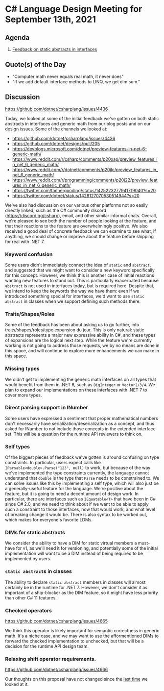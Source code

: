 # C# Language Design Meeting for September 13th, 2021

## Agenda

1. [Feedback on static abstracts in interfaces](#feedback-on-static-abstracts-in-interfaces)

## Quote(s) of the Day

- "Computer math never equals real math, it never does"
- "If we add default interface methods to LINQ, we get dim sum."

## Discussion

https://github.com/dotnet/csharplang/issues/4436

Today, we looked at some of the initial feedback we've gotten on both static abstracts in interfaces and generic math from our blog posts and on our design issues.
Some of the channels we looked at:

* https://github.com/dotnet/csharplang/issues/4436
* https://github.com/dotnet/designs/pull/205
* https://devblogs.microsoft.com/dotnet/preview-features-in-net-6-generic-math/
* https://www.reddit.com/r/csharp/comments/p20xap/preview_features_in_net_6_generic_math/
* https://www.reddit.com/r/dotnet/comments/p20jlc/preview_features_in_net_6_generic_math/
* https://www.reddit.com/r/programming/comments/p20j22/preview_features_in_net_6_generic_math/
* https://twitter.com/tannergooding/status/1425223277941719040?s=20
* https://twitter.com/dotnet/status/1428127070530514944?s=20

We've also had discussion on our various other platforms not so easily directly linked, such as the C# community discord (https://discord.gg/csharp), email, and 
other similar informal chats. Overall, we're pleased to see both the number of people looking at the feature, and that their reactions to the feature are overwhelmingly
positive. We also received a good deal of concrete feedback we can examine to see what, if anything, we should change or improve about the feature before shipping for
real with .NET 7.

### Keyword confusion

Some users didn't immediately connect the idea of `static` and `abstract`, and suggested that we might want to consider a new keyword specifically for this concept.
However, we think this is another case of initial reactions wanting new features to stand out. This is particularly exacerbated because `abstract` is not used in
interfaces today, but is required here. Despite that, we intend to keep the keywords the way we have them: even if we introduced something special for interfaces,
we'd want to use `static abstract` in classes when we support defining such methods there.

### Traits/Shapes/Roles

Some of the feedback has been about asking us to go further, into traits/shapes/roles/type expansion du jour. This is only natural: static abstracts represents a major
new expressive ability in C#, and these types of expansions are the logical next step. While the feature we're currently working is not going to address those requests,
we by no means are done in this space, and will continue to explore more enhancements we can make in this space.

### Missing types

We didn't get to implementing the generic math interfaces on all types that would benefit from them in .NET 6, such as `BigInteger` or `Vector2/3/4`. We plan to expand
our implementations on these interfaces with .NET 7 to cover more types.

### Direct parsing support in INumber

Some users have expressed a sentiment that proper mathematical numbers don't necessarily have serialization/deserialization as a concept, and thus asked for INumber to
not include those concepts in the extended interface set. This will be a question for the runtime API reviewers to think on.

### Self types

Of the biggest pieces of feedback we've gotten is around confusing on type constraints. In particular, users expect calls like `IParsable<double>.Parse("123", null)` to
work, but because of the way we've implemented the type constraints currently, the language cannot understand that `double` is the type that `Parse` needs to be constrained
to. We can solve issues like this by implementing a self type, which will also just be a generally-useful feature for the language. We're positive about the feature, but
it is going to need a decent amount of design work. In particular, there are interfaces such as `IEquatable<T>` that have been in C# since C# 2.0, and we need to think about
if we want to be able to apply such a constraint to those interfaces, how that would work, and what level of breaking change it would be. There is also syntax to be worked
out, which makes for everyone's favorite LDMs.

### DIMs for static abstracts

We consider the ability to have a DIM for static virtual members a must-have for v1, as we'll need it for versioning, and potentially some of the initial implementation will
want to be a DIM instead of being required to be implemented by users.

### `static abstract`s in classes

The ability to declare `static abstract` members in classes will almost certainly be in the runtime for .NET 7. However, we don't consider it as important of a ship-blocker
as the DIM feature, so it might have less priority than other C# 11 features.

### Checked operators

https://github.com/dotnet/csharplang/issues/4665

We think this operator is likely important for semantic correctness in generic math. It's a niche case, and we may want to use the afformentioned DIMs to forward the checked
implementation to unchecked, but that will be a decision for the runtime API design team.

### Relaxing shift operator requirements.

https://github.com/dotnet/csharplang/issues/4666

Our thoughts on this proposal have not changed since the [last time](https://github.com/dotnet/csharplang/blob/main/meetings/2021/LDM-2021-05-19.md#relaxing-shift-operator-requirements)
we looked at it.
